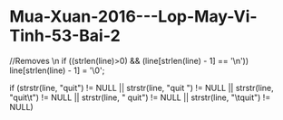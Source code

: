 # Mua-Xuan-2016---Lop-May-Vi-Tinh-53-Bai-2

//Removes \n
        if ((strlen(line)>0) && (line[strlen(line) - 1] == '\n'))
            line[strlen(line) - 1] = '\0';
            
if (strstr(line, "quit") != NULL || strstr(line, "quit ") != NULL || strstr(line, "quit\t") != NULL ||
            strstr(line, " quit") != NULL || strstr(line, "\tquit") != NULL)
